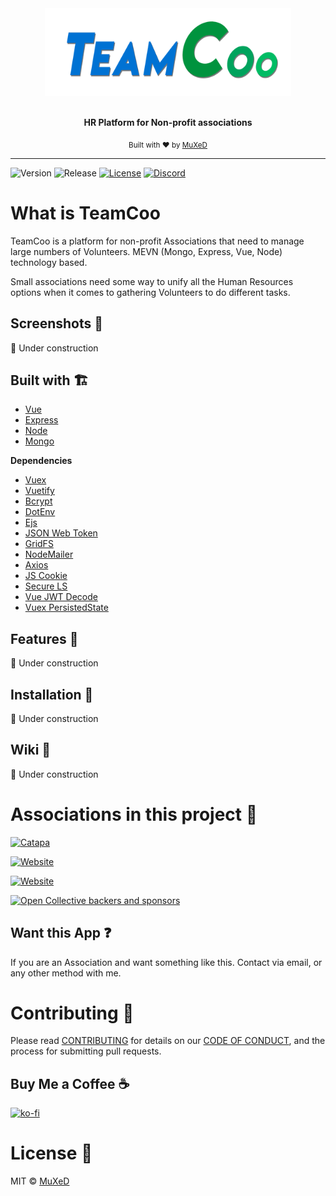 <div align="center">
  <a href="https://github.com/juananmuxed/teamcoo"><img src="media/TeamCoo_Logo_Shadow.png" alt="TeamCoo Logo" height="140"></a>
  <br>
  <br>
  <p>
    <b>HR Platform for Non-profit associations</b>
  </p>
  <p>
    <sub>Built with ❤︎ by
      <a href="https://github.com/juananmuxed">MuXeD</a>
    </sub>
  </p>
</div>

---

![Version](https://img.shields.io/github/package-json/releaseversion/juananmuxed/teamcoo?label=Version&logo=github) ![Release](https://img.shields.io/github/v/release/juananmuxed/teamcoo?include_prereleases&label=Release&logo=github) [![License](https://img.shields.io/github/license/juananmuxed/teamcoo?label=License)](https://github.com/juananmuxed/teamcoo/blob/master/LICENSE) [![Discord](https://img.shields.io/discord/324463341819133953?color=purple&label=Discord&logo=discord)](https://discord.gg/88rzwfU) 

# What is TeamCoo
TeamCoo is a platform for non-profit Associations that need to manage large numbers of Volunteers. MEVN (Mongo, Express, Vue, Node) technology based.

Small associations need some way to unify all the Human Resources options when it comes to gathering Volunteers to do different tasks.

## Screenshots 🍩

🚧 Under construction

## Built with 🏗
- [Vue](https://vuejs.org/)
- [Express](https://expressjs.com)
- [Node](https://nodejs.org/)
- [Mongo](https://www.mongodb.com)

<b>Dependencies</b>
- [Vuex](https://github.com/vuejs/vuex)
- [Vuetify](https://vuetifyjs.com/)
- [Bcrypt](https://www.npmjs.com/package/bcrypt)
- [DotEnv](https://www.npmjs.com/package/dotenv)
- [Ejs](https://www.npmjs.com/package/ejs)
- [JSON Web Token](https://www.npmjs.com/package/jsonwebtoken)
- [GridFS](https://www.npmjs.com/package/gridfs-stream)
- [NodeMailer](https://nodemailer.com)
- [Axios](https://github.com/axios/axios)
- [JS Cookie](https://www.npmjs.com/package/js-cookie)
- [Secure LS](https://www.npmjs.com/package/secure-ls)
- [Vue JWT Decode](https://www.npmjs.com/package/vue-jwt-decode)
- [Vuex PersistedState](https://www.npmjs.com/package/vuex-persistedstate)

## Features 🎉
🚧 Under construction

## Installation 🥪
🚧 Under construction

## Wiki 🥘
🚧 Under construction

# Associations in this project 💖
  <a href="https://github.com/juananmuxed/teamcoo"><img src="https://catapa.be/wp-content/uploads/2018/05/cropped-CATAPA-NEW-LOGO-2.png" alt="Catapa" height="40"></a>

[![Website](https://img.shields.io/website?down_color=red&down_message=Offline&label=Web&up_color=green&up_message=Online&url=https://catapa.be)](https://catapa.be)

[![Website](https://img.shields.io/website?down_color=red&down_message=Offline&label=Application&up_color=green&up_message=Online&url=https://catapistas.catapa.be)](https://catapistas.catapa.be)

[![Open Collective backers and sponsors](https://img.shields.io/opencollective/all/catapa?label=Collaborators&logo=Open-Collective)](https://opencollective.com/postwoman)

## Want this App ❓
If you are an Association and want something like this. Contact via email, or any other method with me.

# Contributing 🍰

Please read [CONTRIBUTING](CONTRIBUTING.md) for details on our [CODE OF CONDUCT](CODE_OF_CONDUCT.md), and the process for submitting pull requests.

## Buy Me a Coffee ☕️
[![ko-fi](https://www.ko-fi.com/img/githubbutton_sm.svg)](https://ko-fi.com/U7U21M2BE)

# License 📑

MIT © [MuXeD](LICENSE.md)